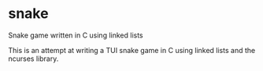 # snake
Snake game written in C using linked lists

This is an attempt at writing a TUI snake game in C using linked lists and the ncurses library.
